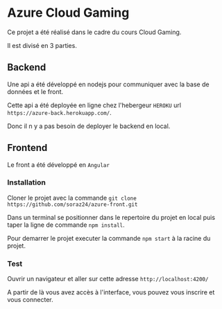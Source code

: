 # Azure Cloud Gaming

Ce projet a été réalisé dans le cadre du cours Cloud Gaming.

Il est divisé en 3 parties.

## Backend

Une api a été développé en nodejs pour communiquer avec la base de données et le front.

Cette api a été deployée en ligne chez l'hebergeur `HEROKU` url `https://azure-back.herokuapp.com/`.

Donc il n y a pas besoin de deployer le backend en local.

## Frontend

Le front a été développé en `Angular`

### Installation

Cloner le projet avec la commande `git clone https://github.com/soraz24/azure-front.git `

Dans un terminal se positionner dans le repertoire du projet en local puis taper la ligne de commande `npm install`.

Pour demarrer le projet executer la commande `npm start` à la racine du projet.

### Test

Ouvrir un navigateur et aller sur cette adresse `http://localhost:4200/`

A partir de là vous avez accès à l'interface, vous pouvez vous inscrire et vous connecter.

